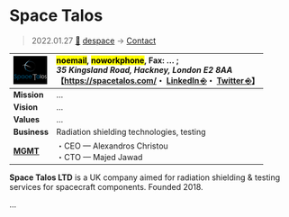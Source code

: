 # Space Talos
> 2022.01.27 [🚀](../../index/index.md) [despace](../index.md) → [Contact](../contact.md)

|[![](../f/contact/s/space_talos_logo1_thumb.webp)](../f/contact/s/space_talos_logo1.webp)|<mark>noemail</mark>, <mark>noworkphone</mark>, Fax: … ;<br> *35 Kingsland Road, Hackney, London E2 8AA*<br> 【<https://spacetalos.com/>・ [LinkedIn ⎆](https://www.linkedin.com/company/space-talos-ltd/)・ [Twitter ⎆](https://twitter.com/LtdTalos)】|
|:--|:--|
|**Mission**|…|
|**Vision**|…|
|**Values**|…|
|**Business**|Radiation shielding technologies, testing|
|**[MGMT](../mgmt.md)**|・CEO — Alexandros Christou<br> ・CTO — Majed Jawad|

**Space Talos LTD** is a UK company aimed for radiation shielding & testing services for spacecraft components. Founded 2018.

<p style="page-break-after:always"> </p>

…
